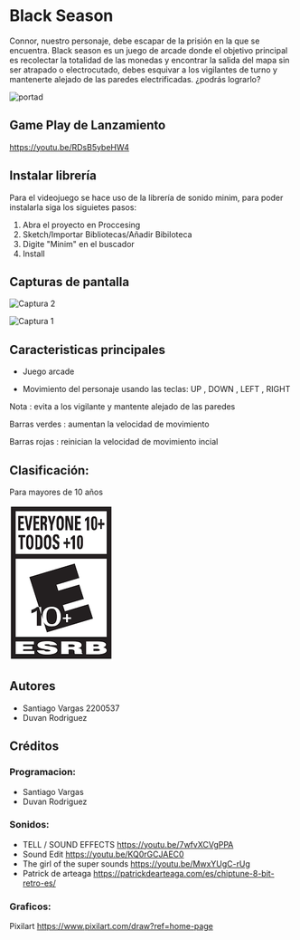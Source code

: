 ﻿# Black Season

Connor, nuestro personaje, debe escapar de la prisión en la que se encuentra. Black season es un juego de arcade donde el objetivo principal es recolectar la totalidad de las monedas y encontrar la salida del mapa sin ser atrapado o electrocutado, debes esquivar a los vigilantes de turno y mantenerte alejado de las paredes electrificadas. ¿podrás lograrlo?


![portad](https://user-images.githubusercontent.com/90475407/138388458-ee2574e3-f882-4dbb-84c5-54c99f2283ba.png)
 
## Game Play de Lanzamiento
https://youtu.be/RDsB5ybeHW4

## Instalar librería

Para el videojuego se hace uso de la librería de sonido minim, para poder instalarla siga los siguietes pasos:

1. Abra el proyecto en Proccesing
2. Sketch/Importar Bibliotecas/Añadir Bibiloteca
3. Digite "Minim" en el buscador
4. Install


## Capturas de pantalla



![Captura 2](https://user-images.githubusercontent.com/90475407/138388221-de27baa5-1e01-455f-88e2-536688f8ccc8.PNG)

![Captura 1](https://user-images.githubusercontent.com/90475407/138388210-4f2e830a-3d0e-485c-bf5e-45d83c6af256.PNG)

 
 

## Caracteristicas principales


* Juego arcade

* Movimiento del personaje usando las teclas: UP , DOWN , LEFT , RIGHT

Nota : evita a los vigilante y mantente alejado de las paredes

Barras verdes : aumentan la velocidad de movimiento

Barras rojas : reinician la velocidad de movimiento incial

## Clasificación:

Para mayores de 10 años

![Imagen](https://github.com/Computer-Programming-I-UIS/game-black-season-1/blob/main/code/esrb.png)

## Autores
* Santiago Vargas 2200537
* Duvan Rodriguez

## Créditos
### Programacion:
* Santiago Vargas
* Duvan Rodriguez
 
### Sonidos:


* TELL / SOUND EFFECTS https://youtu.be/7wfvXCVgPPA
* Sound Edit https://youtu.be/KQ0rGCJAEC0
* The girl of the super sounds https://youtu.be/MwxYUgC-rUg
* Patrick de arteaga https://patrickdearteaga.com/es/chiptune-8-bit-retro-es/

### Graficos:
Pixilart https://www.pixilart.com/draw?ref=home-page

